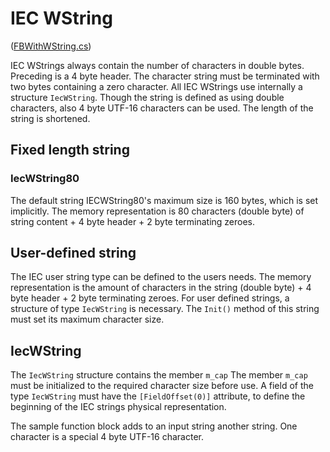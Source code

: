 # IEC WString

([FBWithWString.cs](FBWithWString.cs))

IEC WStrings always contain the number of characters in double bytes. Preceding is a 4 byte header. The character string must be terminated with two bytes containing a zero character.  All IEC WStrings use internally a structure `IecWString`. Though the string is defined as using double characters, also 4 byte UTF-16 characters can be used. The length of the string is shortened.

## Fixed length string

### IecWString80

The default string IECWString80's maximum size is 160 bytes, which is set implicitly. The memory representation is 80 characters (double byte) of string content + 4 byte header + 2 byte terminating zeroes.  

## User-defined string

The IEC user string type can be defined to the users needs. The memory representation is the amount of characters in the string (double byte) + 4 byte header + 2 byte terminating zeroes. For user defined strings, a structure of type `IecWString` is necessary. The `Init()` method of this string must set its maximum character size.

## IecWString

The `IecWString` structure contains the member `m_cap` The member `m_cap` must be initialized to the required character size before use. A field of the type `IecWString` must have the `[FieldOffset(0)]` attribute, to define the beginning of the IEC strings physical representation.  

The sample function block adds to an input string another string. One character is a special 4 byte UTF-16 character.
